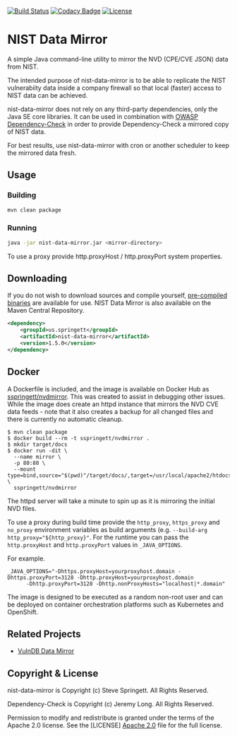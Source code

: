 [![Build Status](https://github.com/stevespringett/nist-data-mirror/workflows/Maven%20CI/badge.svg)](https://github.com/stevespringett/nist-data-mirror/actions?workflow=Maven+CI)
[![Codacy Badge](https://api.codacy.com/project/badge/Grade/21c46e93bdbe4e6f99085da9ece477e3)](https://www.codacy.com/app/stevespringett/nist-data-mirror?utm_source=github.com&utm_medium=referral&utm_content=stevespringett/nist-data-mirror&utm_campaign=Badge_Grade)
[![License](https://img.shields.io/badge/license-Apache%202.0-brightgreen.svg)][apache 2.0]

# NIST Data Mirror

A simple Java command-line utility to mirror the NVD (CPE/CVE JSON) data from NIST.

The intended purpose of nist-data-mirror is to be able to replicate the NIST vulnerabiity data
inside a company firewall so that local (faster) access to NIST data can be achieved.

nist-data-mirror does not rely on any third-party dependencies, only the Java SE core libraries.
It can be used in combination with [OWASP Dependency-Check] in order to provide Dependency-Check
a mirrored copy of NIST data.

For best results, use nist-data-mirror with cron or another scheduler to keep the mirrored data fresh.

## Usage

### Building

```sh
mvn clean package
```

### Running

```sh
java -jar nist-data-mirror.jar <mirror-directory>
```

To use a proxy provide http.proxyHost / http.proxyPort system properties.

## Downloading

If you do not wish to download sources and compile yourself, [pre-compiled binaries] are available
for use. NIST Data Mirror is also available on the Maven Central Repository.

```xml
<dependency>
    <groupId>us.springett</groupId>
    <artifactId>nist-data-mirror</artifactId>
    <version>1.5.0</version>
</dependency>
```

## Docker

A Dockerfile is included, and the image is available on Docker Hub as [sspringett/nvdmirror](https://hub.docker.com/r/sspringett/nvdmirror). This was created to
assist in debugging other issues. While the image does create an httpd instance
that mirrors the NVD CVE data feeds - note that it also creates a backup for all
changed files and there is currently no automatic cleanup.

```
$ mvn clean package
$ docker build --rm -t sspringett/nvdmirror .
$ mkdir target/docs
$ docker run -dit \
  --name mirror \
  -p 80:80 \
  --mount type=bind,source="$(pwd)"/target/docs/,target=/usr/local/apache2/htdocs \
  sspringett/nvdmirror
```

The httpd server will take a minute to spin up as it is mirroring the initial NVD files.

To use a proxy during build time provide the `http_proxy`, `https_proxy` and `no_proxy`
environment variables as build arguments (e.g. `--build-arg http_proxy="${http_proxy}"`.
For the runtime you can pass the `http.proxyHost` and `http.proxyPort` values in `_JAVA_OPTIONS`.

For example.

```
_JAVA_OPTIONS="-Dhttps.proxyHost=yourproxyhost.domain -Dhttps.proxyPort=3128 -Dhttp.proxyHost=yourproxyhost.domain
      -Dhttp.proxyPort=3128 -Dhttp.nonProxyHosts="localhost|*.domain"
```

The image is designed to be executed as a random non-root user and can be deployed on
container orchestration platforms such as Kubernetes and OpenShift.

## Related Projects

- [VulnDB Data Mirror](https://github.com/stevespringett/vulndb-data-mirror)

## Copyright & License

nist-data-mirror is Copyright (c) Steve Springett. All Rights Reserved.

Dependency-Check is Copyright (c) Jeremy Long. All Rights Reserved.

Permission to modify and redistribute is granted under the terms of the Apache 2.0 license. See the [LICENSE] [Apache 2.0] file for the full license.

[owasp dependency-check]: https://www.owasp.org/index.php/OWASP_Dependency_Check
[apache 2.0]: https://github.com/stevespringett/nist-data-mirror/blob/master/LICENSE
[pre-compiled binaries]: https://github.com/stevespringett/nist-data-mirror/releases
